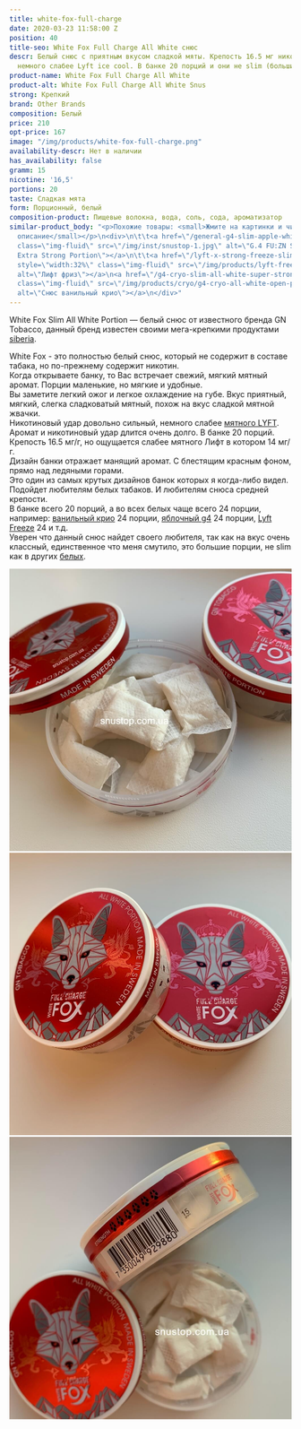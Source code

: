 ```yaml
---
title: white-fox-full-charge
date: 2020-03-23 11:58:00 Z
position: 40
title-seo: White Fox Full Charge All White снюс
descr: Белый снюс с приятным вкусом сладкой мяты. Крепость 16.5 мг никотина, но ощущается
  немного слабее Lyft ice cool. В банке 20 порций и они не slim (большие порции).
product-name: White Fox Full Charge All White
product-alt: White Fox Full Charge All White Snus
strong: Крепкий
brand: Other Brands
composition: Белый
price: 210
opt-price: 167
image: "/img/products/white-fox-full-charge.png"
availability-descr: Нет в наличии
has_availability: false
gramm: 15
nicotine: '16,5'
portions: 20
taste: Сладкая мята
form: Порционный, белый
composition-product: Пищевые волокна, вода, соль, сода, ароматизатор
similar-product_body: "<p>Похожие товары: <small>Жмите на картинки и читайте полное
  описание</small></p>\n<div>\n\t\t<a href=\"/general-g4-slim-apple-white\"><img style=\"width:32%\"
  class=\"img-fluid\" src=\"/img/inst/snustop-1.jpg\" alt=\"G.4 FU:ZN Slim All White
  Extra Strong Portion\"></a>\n\t\t<a href=\"/lyft-x-strong-freeze-slim-white\"><img
  style=\"width:32%\" class=\"img-fluid\" src=\"/img/products/lyft-freeze/lyft-freeze-open.jpg\"
  alt=\"Лифт фриз\"></a>\n<a href=\"/g4-cryo-slim-all-white-super-strong\"><img style=\"width:32%\"
  class=\"img-fluid\" src=\"/img/products/cryo/g4-cryo-all-white-open-portion.jpg\"
  alt=\"Снюс ванильный крио\"></a>\n</div>"
---
```


White Fox Slim All White Portion — белый снюс от известного бренда GN Tobacco, данный бренд известен своими мега-крепкими продуктами [siberia](/siberia).

White Fox - это полностью белый снюс, который не содержит в составе табака, но по-прежнему содержит никотин.<br>
Когда открываете банку, то Вас встречает свежий, мягкий мятный аромат. Порции маленькие, но мягкие и удобные.<br>
Вы заметите легкий ожог и легкое охлаждение на губе. Вкус приятный, мягкий, слегка сладковатый мятный, похож на вкус сладкой мятной жвачки.<br>
Никотиновый удар довольно сильный, немного слабее [мятного LYFT](/lyft-strong-ice-cool-mint-slim-all-white). Аромат и никотиновый удар длится очень долго. В банке 20 порций. Крепость 16.5 мг/г, но ощущается слабее мятного Лифт в котором 14 мг/г.<br>
Дизайн банки отражает манящий аромат. С блестящим красным фоном, прямо над ледяными горами.<br>
Это один из самых крутых дизайнов банок которых я когда-либо видел. Подойдет любителям белых табаков. И любителям снюса средней крепости.<br>
В банке всего 20 порций, а во всех белых чаще всего 24 порции, например: [ванильный крио](/g4-cryo-slim-all-white-super-strong) 24 порции, [яблочный g4](/general-g4-slim-apple-white) 24 порции, [Lyft Freeze](/lyft-x-strong-freeze-slim-white) 24 и т.д.<br>
Уверен что данный снюс найдет своего любителя, так как на вкус очень классный, единственное что меня смутило, это большие порции, не slim как в других [белых](/all-white-snus).
<div class="popup-gallery d-flex mb-2">
	<a class="mr-2" href="/img/products/fox/fox-all-white-open.jpg" title="Белый снюс fox, обратите внимание что пакеты не slim как в <a href='/lyft'>Lyft</a>"><img class="img-fluid" src="/img/products/fox/fox-all-white-open.jpg" alt="White Fox Full Charge All White open"></a>
	<a class="mr-2" href="/img/products/fox/fox-full-charge.JPG" title="Крепость 16,5 мг никотина, по ощущениям как <a href='/general-g4-slim-apple-white'>яблочный g4</a>"><img class="img-fluid" src="/img/products/fox/fox-full-charge.JPG" alt="White Fox Full Charge All"></a>
	<a href="/img/products/fox/fox-strong.jpg" title="Самый крепкий белый снюс - это <a href='/lyft-x-strong-freeze-slim-white'>Лифт фриз</a>"><img class="img-fluid" src="/img/products/fox/fox-strong.jpg" alt="White Fox Full Charge All крепость"></a>
</div>